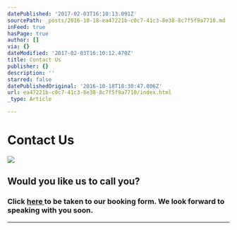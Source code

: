 ```yaml
---
datePublished: '2017-02-03T16:10:13.091Z'
sourcePath: _posts/2016-10-18-ea47221b-c0c7-41c3-8e38-8c7f5f9a7710.md
inFeed: true
hasPage: true
author: []
via: {}
dateModified: '2017-02-03T16:10:12.470Z'
title: Contact Us
publisher: {}
description: ''
starred: false
datePublishedOriginal: '2016-10-18T18:30:47.806Z'
url: ea47221b-c0c7-41c3-8e38-8c7f5f9a7710/index.html
_type: Article

---
```

# Contact Us
![](https://the-grid-user-content.s3-us-west-2.amazonaws.com/df374f39-16cc-411d-a659-5a9e72d2e63e.jpg)

## Would you like us to call you?

### Click [here ][0]to be taken to our booking form. We look forward to speaking with you soon.

---



[0]: https://docs.google.com/a/apexoak.com/forms/d/e/1FAIpQLSfBpeR5KmNDLJafbLN0SFQRcKPdjc7zVsN6CBzraOSTrcaQPg/viewform